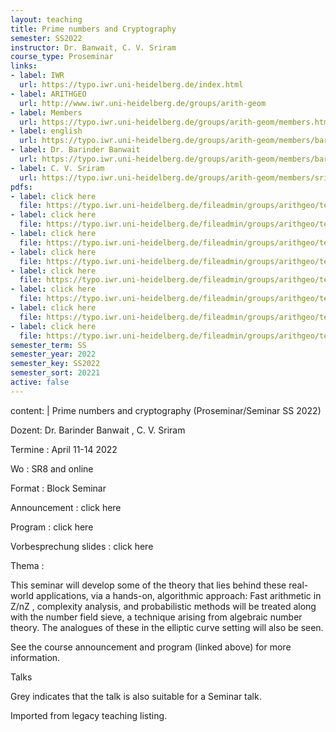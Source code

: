 ```yaml
---
layout: teaching
title: Prime numbers and Cryptography
semester: SS2022
instructor: Dr. Banwait, C. V. Sriram
course_type: Proseminar
links:
- label: IWR
  url: https://typo.iwr.uni-heidelberg.de/index.html
- label: ARITHGEO
  url: http://www.iwr.uni-heidelberg.de/groups/arith-geom
- label: Members
  url: https://typo.iwr.uni-heidelberg.de/groups/arith-geom/members.html
- label: english
  url: https://typo.iwr.uni-heidelberg.de/groups/arith-geom/members/barinder-banwait/prime-numbers-and-cryptography-proseminar.html
- label: Dr. Barinder Banwait
  url: https://typo.iwr.uni-heidelberg.de/groups/arith-geom/members/barinder-banwait.html
- label: C. V. Sriram
  url: https://typo.iwr.uni-heidelberg.de/groups/arith-geom/members/sriramcv.html
pdfs:
- label: click here
  file: https://typo.iwr.uni-heidelberg.de/fileadmin/groups/arithgeo/templates/data/Seminare/announcement-crypto.pdf
- label: click here
  file: https://typo.iwr.uni-heidelberg.de/fileadmin/groups/arithgeo/templates/data/Seminare/program-crypto.pdf
- label: click here
  file: https://typo.iwr.uni-heidelberg.de/fileadmin/groups/arithgeo/templates/data/Seminare/seminar_prime_numbers.pdf
- label: click here
  file: https://typo.iwr.uni-heidelberg.de/fileadmin/groups/arithgeo/templates/data/Seminare/handout_stock.pdf
- label: click here
  file: https://typo.iwr.uni-heidelberg.de/fileadmin/groups/arithgeo/templates/data/Seminare/handout_hoecht.pdf
- label: click here
  file: https://typo.iwr.uni-heidelberg.de/fileadmin/groups/arithgeo/templates/data/Seminare/handout_nazari.pdf
- label: click here
  file: https://typo.iwr.uni-heidelberg.de/fileadmin/groups/arithgeo/templates/data/Seminare/handout_behr.pdf
- label: click here
  file: https://typo.iwr.uni-heidelberg.de/fileadmin/groups/arithgeo/templates/data/Seminare/handout_mandour.pdf
semester_term: SS
semester_year: 2022
semester_key: SS2022
semester_sort: 20221
active: false
---
```

content: |
  Prime numbers and cryptography (Proseminar/Seminar SS 2022)
  
  Dozent: Dr. Barinder Banwait , C. V. Sriram
  
  Termine : April 11-14 2022
  
  Wo : SR8 and online
  
  Format : Block Seminar
  
  Announcement : click here
  
  Program : click here
  
  Vorbesprechung slides : click here
  
  Thema :
  
  This seminar will develop some of the theory that lies behind these real-world applications, via a hands-on, algorithmic approach: Fast arithmetic in Z/nZ , complexity analysis, and probabilistic methods will be treated along with the number field sieve, a technique arising from algebraic number theory. The analogues of these in the elliptic curve setting will also be seen.
  
  See the course announcement and program (linked above) for more information.
  
  Talks
  
  Grey indicates that the talk is also suitable for a Seminar talk.

Imported from legacy teaching listing.
